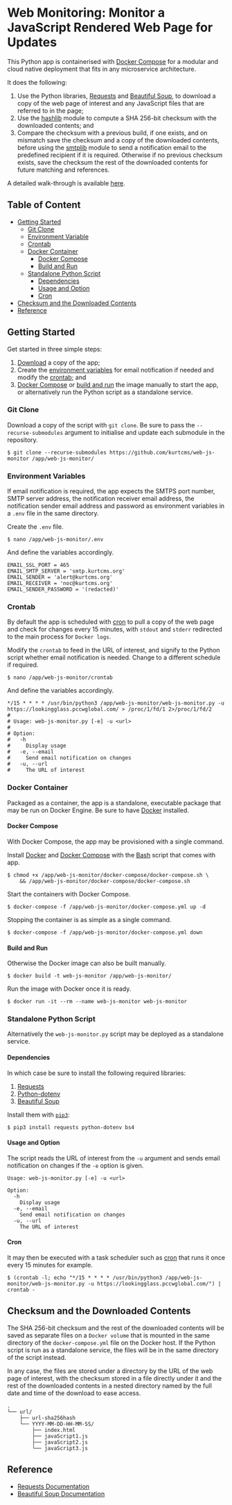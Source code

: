 # Web Monitoring: Monitor a JavaScript Rendered Web Page for Updates

This Python app is containerised with [Docker Compose](https://docs.docker.com/compose/) for a modular and cloud native deployment that fits in any microservice architecture.

It does the following:

1. Use the Python libraries, [Requests](https://github.com/psf/requests) and [Beautiful Soup](https://www.crummy.com/software/BeautifulSoup/), to download a copy of the web page of interest and any JavaScript files that are referred to in the page;
2. Use the [hashlib](https://docs.python.org/3/library/hashlib.html) module to compute a SHA 256-bit checksum with the downloaded contents; and
3. Compare the checksum with a previous build, if one exists, and on mismatch save the checksum and a copy of the downloaded contents, before using the [smtplib](https://docs.python.org/3/library/smtplib.html) module to send a notification email to the predefined recipient if it is required. Otherwise if no previous checksum exists, save the checksum the rest of the downloaded contents for future matching and references.

A detailed walk-through is available [here](https://kurtcms.org/web-monitoring-monitor-a-javascript-rendered-web-page-for-updates/).

## Table of Content

- [Getting Started](#getting-started)
  - [Git Clone](#git-clone)
  - [Environment Variable](#environment-variables)
  - [Crontab](#crontab)
  - [Docker Container](#docker-container)
	  - [Docker Compose](#docker-compose)
	  - [Build and Run](#build-and-run)
  - [Standalone Python Script](#standalone-python-script)
    - [Dependencies](#dependencies)
    - [Usage and Option](#usage-and-option)
    - [Cron](#cron)
- [Checksum and the Downloaded Contents](#checksum-and-the-downloaded-contents)
- [Reference](#reference)

## Getting Started

Get started in three simple steps:

1. [Download](#git-clone) a copy of the app;
2. Create the [environment variables](#environment-variables) for email notification if needed and modify the [crontab](#crontab); and
3. [Docker Compose](#docker-compose) or [build and run](#build-and-run) the image manually to start the app, or alternatively run the Python script as a standalone service.

### Git Clone

Download a copy of the script with `git clone`. Be sure to pass the `--recurse-submodules` argument to initialise and update each submodule in the repository.

```shell
$ git clone --recurse-submodules https://github.com/kurtcms/web-js-monitor /app/web-js-monitor/
```

### Environment Variables

If email notification is required, the app expects the SMTPS port number, SMTP server address, the notification receiver email address, the notification sender email address and password as environment variables in a `.env` file in the same directory.

Create the `.env` file.

```shell
$ nano /app/web-js-monitor/.env
```

And define the variables accordingly.

```
EMAIL_SSL_PORT = 465
EMAIL_SMTP_SERVER = 'smtp.kurtcms.org'
EMAIL_SENDER = 'alert@kurtcms.org'
EMAIL_RECEIVER = 'noc@kurtcms.org'
EMAIL_SENDER_PASSWORD = '(redacted)'
```

### Crontab

By default the app is scheduled with [cron](https://linux.die.net/man/8/cron) to pull a copy of the web page and check for changes every 15 minutes, with `stdout` and `stderr` redirected to the main process for `Docker logs`.

Modify the `crontab` to feed in the URL of interest, and signify to the Python script whether email notification is needed. Change to a different schedule if required.

```shell
$ nano /app/web-js-monitor/crontab
```

And define the variables accordingly.

```
*/15 * * * * /usr/bin/python3 /app/web-js-monitor/web-js-monitor.py -u https://lookingglass.pccwglobal.com/ > /proc/1/fd/1 2>/proc/1/fd/2
#
# Usage: web-js-monitor.py [-e] -u <url>
#
# Option:
#   -h
#     Display usage
#   -e, --email
#     Send email notification on changes
#   -u, --url
#     The URL of interest
```

### Docker Container

Packaged as a container, the app is a standalone, executable package that may be run on Docker Engine. Be sure to have [Docker](https://docs.docker.com/engine/install/) installed.

#### Docker Compose

With Docker Compose, the app may be provisioned with a single command.

Install [Docker](https://docs.docker.com/engine/install/) and [Docker Compose](https://docs.docker.com/compose/install/) with the [Bash](https://github.com/gitGNU/gnu_bash) script that comes with app.

```shell
$ chmod +x /app/web-js-monitor/docker-compose/docker-compose.sh \
    && /app/web-js-monitor/docker-compose/docker-compose.sh
```

Start the containers with Docker Compose.

```shell
$ docker-compose -f /app/web-js-monitor/docker-compose.yml up -d
```

Stopping the container is as simple as a single command.

```shell
$ docker-compose -f /app/web-js-monitor/docker-compose.yml down
```

#### Build and Run

Otherwise the Docker image can also be built manually.

```shell
$ docker build -t web-js-monitor /app/web-js-monitor/
```

Run the image with Docker once it is ready.

```shell
$ docker run -it --rm --name web-js-monitor web-js-monitor
```

### Standalone Python Script

Alternatively the `web-js-monitor.py` script may be deployed as a standalone service.

#### Dependencies

In which case be sure to install the following required libraries:

1. [Requests](https://github.com/psf/requests)
2. [Python-dotenv](https://github.com/theskumar/python-dotenv)
3. [Beautiful Soup](https://code.launchpad.net/~leonardr/beautifulsoup/bs4)

Install them with [`pip3`](https://github.com/pypa/pip):

```shell
$ pip3 install requests python-dotenv bs4
```

#### Usage and Option

The script reads the URL of interest from the `-u` argument and sends email notification on changes if the `-e` option is given.

```
Usage: web-js-monitor.py [-e] -u <url>

Option:
  -h
    Display usage
  -e, --email
    Send email notification on changes
  -u, --url
    The URL of interest
```

#### Cron

It may then be executed with a task scheduler such as [cron](https://linux.die.net/man/8/cron) that runs it once every 15 minutes for example.

```shell
$ (crontab -l; echo "*/15 * * * * /usr/bin/python3 /app/web-js-monitor/web-js-monitor.py -u https://lookingglass.pccwglobal.com/") | crontab -
```

## Checksum and the Downloaded Contents

The SHA 256-bit checksum and the rest of the downloaded contents will be saved as separate files on a `Docker volume` that is mounted in the same directory of the `docker-compose.yml` file on the Docker host. If the Python script is run as a standalone service, the files will be in the same directory of the script instead.

In any case, the files are stored under a directory by the URL of the web page of interest, with the checksum stored in a file directly under it and the rest of the downloaded contents in a nested directory named by the full date and time of the download to ease access.

```
.
└── url/
    ├── url-sha256hash
    └── YYYY-MM-DD-HH-MM-SS/
        ├── index.html
        ├── javaScript1.js
        ├── javaScript2.js
        └── javaScript3.js
```

## Reference

- [Requests Documentation](https://docs.python-requests.org/en/latest/)
- [Beautiful Soup Documentation](https://www.crummy.com/software/BeautifulSoup/bs4/doc/)